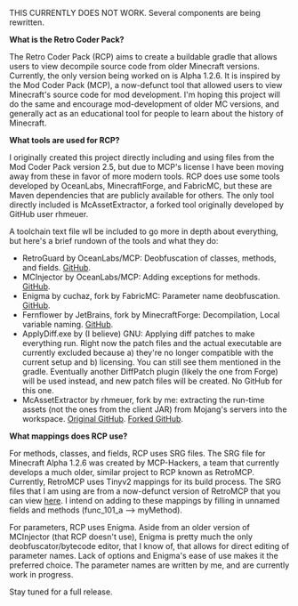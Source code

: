 THIS CURRENTLY DOES NOT WORK. Several components are being rewritten.

**What is the Retro Coder Pack?**

The Retro Coder Pack (RCP) aims to create a buildable gradle that allows users to view decompile source
code from older Minecraft versions. Currently, the only version being worked on is Alpha 1.2.6. It is inspired
by the Mod Coder Pack (MCP), a now-defunct tool that allowed users to view Minecraft's source code for mod development.
I'm hoping this project will do the same and encourage mod-development of older MC versions, and generally act as an educational
tool for people to learn about the history of Minecraft.

**What tools are used for RCP?**

I originally created this project directly including and using files from the Mod Coder Pack version 2.5, but due to MCP's license 
I have been moving away from these in favor of more modern tools. RCP does use some tools developed by 
OceanLabs, MinecraftForge, and FabricMC, but these are Maven dependencies that are publicly available for others.
The only tool directly included is McAssetExtractor, a forked tool originally developed by GitHub user rhmeuer.

A toolchain text file wll be included to go more in depth about everything, but here's a brief rundown of the tools 
and what they do:

- RetroGuard by OceanLabs/MCP: Deobfuscation of classes, methods, and fields. [GitHub](https://github.com/ModCoderPack/Retroguard).
- MCInjector by OceanLabs/MCP: Adding exceptions for methods. [GitHub](https://github.com/ModCoderPack/MCInjector).
- Enigma by cuchaz, fork by FabricMC: Parameter name deobfuscation. [GitHub](https://github.com/FabricMC/Enigma).
- Fernflower by JetBrains, fork by MinecraftForge: Decompilation, Local variable naming. [GitHub](https://github.com/MinecraftForge/FernFlower).
- ApplyDiff.exe by (I believe) GNU: Applying diff patches to make everything run. Right now the patch files and the actual
executable are currently excluded because a) they're no longer compatible with the current setup and b) licensing. You can still see 
them mentioned in the gradle. Eventually another DiffPatch plugin (likely the one from Forge) will be used instead, and new patch files
will be created. No GitHub for this one.
- McAssetExtractor by rhmeuer, fork by me: extracting the run-time assets (not the ones from the client JAR) from Mojang's servers 
into the workspace. [Original GitHub](https://github.com/rmheuer/McAssetExtractor). [Forked GitHub](https://github.com/moist-mason/McAssetExtractor).

**What mappings does RCP use?**

For methods, classes, and fields, RCP uses SRG files. The SRG file for Minecraft Alpha 1.2.6 was created by MCP-Hackers,
a team that currently develops a much older, similar project to RCP known as RetroMCP. Currently, RetroMCP uses Tinyv2
mappings for its build process. The SRG files that I am using are from a now-defunct version of RetroMCP that you can
view [here](https://github.com/MCPHackers/RetroMCP). I intend on adding to these mappings by filling in unnamed fields
and methods (func_101_a --> myMethod).

For parameters, RCP uses Enigma. Aside from an older version of MCInjector (that RCP doesn't use), Enigma is pretty much the only 
deobfuscator/bytecode editor, that I know of, that allows for direct editing of parameter names. Lack of options and Enigma's 
ease of use makes it the preferred choice. The parameter names are written by me, and are currently work in progress.

Stay tuned for a full release.
